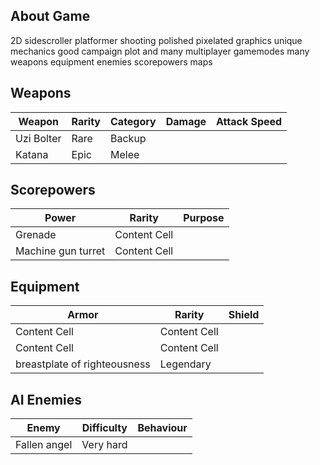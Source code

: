 ## About Game
2D sidescroller platformer shooting polished
pixelated graphics unique mechanics good campaign
plot and many multiplayer gamemodes many weapons
equipment enemies scorepowers maps

## Weapons

Weapon | Rarity | Category | Damage | Attack Speed
------------- | ------------- | ------------- | ------------- | ------------- 
Uzi Bolter  | Rare | Backup
Katana  | Epic | Melee 


## Scorepowers

Power  | Rarity | Purpose 
------------- | ------------- | ------------- 
Grenade  | Content Cell
Machine gun turret | Content Cell

## Equipment

Armor  | Rarity | Shield
------------- | ------------- | -------------
Content Cell  | Content Cell
Content Cell  | Content Cell
breastplate of righteousness | Legendary

## AI Enemies 

Enemy | Difficulty | Behaviour
------------- | ------------- | -------------
Fallen angel | Very hard

